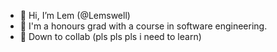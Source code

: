 - 👋 Hi, I’m Lem (@Lemswell)
- 🌱 I'm a honours grad with a course in software engineering.
- 🙏 Down to collab (pls pls pls i need to learn)

<!---
Lemswell/Lemswell is a ✨ special ✨ repository because its `README.md` (this file) appears on your GitHub profile.
You can click the Preview link to take a look at your changes.
--->
